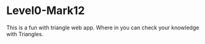 # Level0-Mark12
This is a fun with triangle web app. Where in you can check your knowledge with Triangles.
